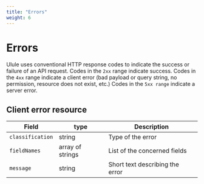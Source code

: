 ```yaml
---
title: "Errors"
weight: 6
---
```


# Errors

Ulule uses conventional HTTP response codes to indicate the success or failure
of an API request. Codes in the `2xx` range indicate success.
Codes in the `4xx` range indicate a client error (bad payload or query string, no permission, resource does not exist, etc.)
Codes in the `5xx range` indicate a server error.

## Client error resource

| Field            | type            | Description                     |
| ---------------- | --------------- | ------------------------------- |
| `classification` | string          | Type of the error               |
| `fieldNames`     | array of strings | List of the concerned fields    |
| `message`        | string          | Short text describing the error |
